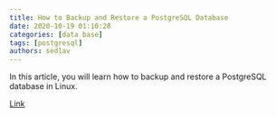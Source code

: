 ```yaml
---
title: How to Backup and Restore a PostgreSQL Database
date: 2020-10-19 01:10:28
categories: [data base]
tags: [postgresql]
authors: sedlav
---
```


In this article, you will learn how to backup and restore a PostgreSQL database in Linux.

[Link](https://www.tecmint.com/backup-and-restore-postgresql-database/)
